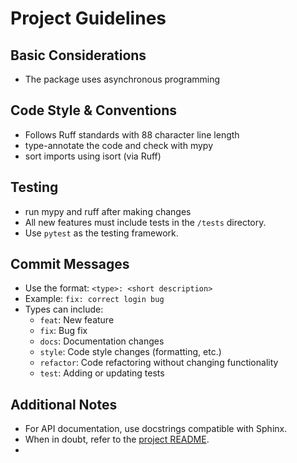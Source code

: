 # Project Guidelines


## Basic Considerations
- The package uses asynchronous programming

## Code Style & Conventions
- Follows Ruff standards with 88 character line length
- type-annotate the code and check with mypy
- sort imports using isort (via Ruff)

## Testing
- run mypy and ruff after making changes
- All new features must include tests in the `/tests` directory.
- Use `pytest` as the testing framework.
 
## Commit Messages
- Use the format: `<type>: <short description>`
- Example: `fix: correct login bug`
- Types can include:
  - `feat`: New feature
  - `fix`: Bug fix
  - `docs`: Documentation changes
  - `style`: Code style changes (formatting, etc.)
  - `refactor`: Code refactoring without changing functionality
  - `test`: Adding or updating tests

## Additional Notes
- For API documentation, use docstrings compatible with Sphinx.
- When in doubt, refer to the [project README](./README.md).
- 